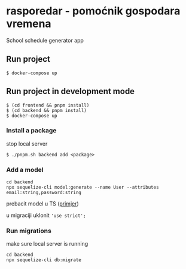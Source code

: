 # rasporedar - pomoćnik gospodara vremena

School schedule generator app

## Run project

```
$ docker-compose up
```

## Run project in development mode

```
$ (cd frontend && pnpm install)
$ (cd backend && pnpm install)
$ docker-compose up
```

### Install a package

stop local server

```
$ ./pnpm.sh backend add <package>
```

### Add a model

```
cd backend
npx sequelize-cli model:generate --name User --attributes email:string,password:string
```

prebacit model u TS ([primjer](./backend/src/models/user.ts))

u migraciji uklonit `'use strict';`

### Run migrations

make sure local server is running

```
cd backend
npx sequelize-cli db:migrate
```
